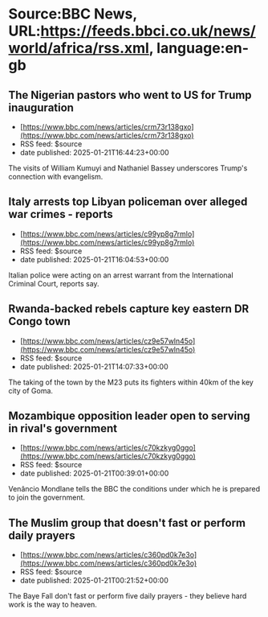 # Source:BBC News, URL:https://feeds.bbci.co.uk/news/world/africa/rss.xml, language:en-gb

## The Nigerian pastors who went to US for Trump inauguration
 - [https://www.bbc.com/news/articles/crm73r138gxo](https://www.bbc.com/news/articles/crm73r138gxo)
 - RSS feed: $source
 - date published: 2025-01-21T16:44:23+00:00

The visits of William Kumuyi and Nathaniel Bassey underscores Trump's connection with evangelism.

## Italy arrests top Libyan policeman over alleged war crimes - reports
 - [https://www.bbc.com/news/articles/c99yp8g7rmlo](https://www.bbc.com/news/articles/c99yp8g7rmlo)
 - RSS feed: $source
 - date published: 2025-01-21T16:04:53+00:00

Italian police were acting on an arrest warrant from the International Criminal Court, reports say.

## Rwanda-backed rebels capture key eastern DR Congo town
 - [https://www.bbc.com/news/articles/cz9e57wln45o](https://www.bbc.com/news/articles/cz9e57wln45o)
 - RSS feed: $source
 - date published: 2025-01-21T14:07:33+00:00

The taking of the town by the M23 puts its fighters within 40km of the key city of Goma.

## Mozambique opposition leader open to serving in rival's government
 - [https://www.bbc.com/news/articles/c70kzkyg0ggo](https://www.bbc.com/news/articles/c70kzkyg0ggo)
 - RSS feed: $source
 - date published: 2025-01-21T00:39:01+00:00

Venâncio Mondlane tells the BBC the conditions under which he is prepared to join the government.

## The Muslim group that doesn't fast or perform daily prayers
 - [https://www.bbc.com/news/articles/c360pd0k7e3o](https://www.bbc.com/news/articles/c360pd0k7e3o)
 - RSS feed: $source
 - date published: 2025-01-21T00:21:52+00:00

The Baye Fall don't fast or perform five daily prayers - they believe hard work is the way to heaven.

